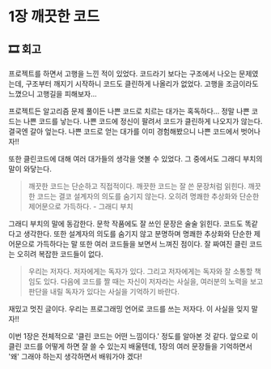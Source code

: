 # 1장 깨끗한 코드

## 🎞 회고

프로젝트를 하면서 고행을 느낀 적이 있었다. 코드라기 보다는 구조에서 나오는 문제였는데, 구조부터 깨지기 시작하니 코드도 클린하게 나올리가 없었다. 고행을 조금이라도 느꼈으니 고행길을 피해보자...


프로젝트든 알고리즘 문제 풀이든 나쁜 코드로 치르는 대가는 혹독하다... 정말 나쁜 코드는 나쁜 코드를 낳는다. 나쁜 코드에 정신이 팔려서 코드가 클린하게 나오지가 않는다. 결국엔 갈아 엎는다. 나쁜 코드로 얻는 대가를 이미 경험해봤으니 나쁜 코드에서 벗어나자!!


또한 클린코드에 대해 여러 대가들의 생각을 엿볼 수 있었다. 그 중에서도 그래디 부치의 말이 와닿는다.
> 깨끗한 코드는 단순하고 직접적이다. 깨끗한 코드는 잘 쓴 문장처럼 읽힌다. 깨끗한 코드는 결코 설계자의 의도를 숨기지 않는다. 오히려 명쾌한 추상화와 단순한 제어문으로 가득하다. - 그래디 부치

그래디 부치의 말에 동감한다. 문학 작품에도 잘 쓰인 문장은 술술 읽힌다. 코드도 똑같다고 생각한다. 또한 설계자의 의도를 숨기지 않고 분명하며 명쾌한 추상화와 단순한 제어문으로 가득하다는 말 또한 여러 코드들을 보면서 느껴진 점이다. 잘 짜여진 클린 코드는 오히려 복잡한 코드들이 없다.


> 우리는 저자다. 저자에게는 독자가 있다. 그리고 저자에게는 독자와 잘 소통할 책임도 있다. 다음에 코드를 짤 때는 자신이 저자라는 사실을, 여러분의 노력을 보고 판단을 내릴 독자가 있다는 사실을 기억하기 바란다.

재밌고 멋진 글이다. 우리는 프로그래밍 언어로 코드를 쓰는 저자다. 이 사실을 잊지 말자!!


이번 1장은 전체적으로 '클린 코드는 어떤 느낌이다.' 정도를 알아본 것 같다. 앞으로 이 클린 코드를 어떻게 하면 잘 쓸 수 있는지 배울텐데, 1장의 여러 문장들을 기억하면서 '왜' 그래야 하는지 생각하면서 배워가야 겠다!